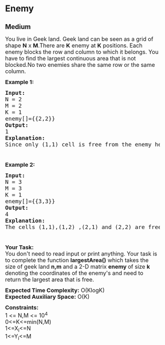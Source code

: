 # Enemy
## Medium
<div class="problems_problem_content__Xm_eO" style="user-select: auto;"><p style="user-select: auto;"><span style="font-size: 18px; user-select: auto;">You live in Geek land. Geek land can be seen as a grid of shape <strong style="user-select: auto;">N</strong> x&nbsp;<strong style="user-select: auto;">M</strong>.There are <strong style="user-select: auto;">K</strong>&nbsp;enemy at <strong style="user-select: auto;">K</strong>&nbsp;positions. Each enemy blocks the row and column to which it belongs. You have to find the largest continuous area that is not blocked.No two enemies share the same row or the same column.</span></p>

<p style="user-select: auto;"><strong style="user-select: auto;"><span style="font-size: 18px; user-select: auto;">Example 1:</span></strong></p>

<pre style="user-select: auto;"><span style="font-size: 18px; user-select: auto;"><strong style="user-select: auto;">Input:</strong>
N = 2
M = 2
K = 1
enemy[]={{2,2}}
<strong style="user-select: auto;">Output:</strong>
1
<strong style="user-select: auto;">Explanation:</strong>
Since only (1,1) cell is free from the enemy hence answer is 1.</span></pre>

<p style="user-select: auto;">&nbsp;</p>

<p style="user-select: auto;"><strong style="user-select: auto;"><span style="font-size: 18px; user-select: auto;">Example 2:</span></strong></p>

<pre style="user-select: auto;"><span style="font-size: 18px; user-select: auto;"><strong style="user-select: auto;">Input:</strong>
N = 3
M = 3
K = 1
enemy[]={{3,3}}
<strong style="user-select: auto;">Output:</strong>
4
<strong style="user-select: auto;">Explanation:</strong>
The cells (1,1),(1,2) ,(2,1) and (2,2) are free hence answer =4.</span></pre>

<p style="user-select: auto;">&nbsp;</p>

<p style="user-select: auto;"><span style="font-size: 18px; user-select: auto;"><strong style="user-select: auto;">Your Task:&nbsp;&nbsp;</strong><br style="user-select: auto;">
You don't need to read input or print anything. Your task is to complete the function <strong style="user-select: auto;">largestArea()</strong>&nbsp;which takes the size of geek land <strong style="user-select: auto;">n,m</strong> and a 2-D matrix <strong style="user-select: auto;">enemy </strong>of size <strong style="user-select: auto;">k</strong> denoting the coordinates of the enemy's and need to return the largest area that is free.</span></p>

<p style="user-select: auto;"><span style="font-size: 18px; user-select: auto;"><strong style="user-select: auto;">Expected Time Complexity:</strong>&nbsp;O(KlogK)<br style="user-select: auto;">
<strong style="user-select: auto;">Expected Auxiliary Space:</strong>&nbsp;O(K)</span></p>

<p style="user-select: auto;"><span style="font-size: 18px; user-select: auto;"><strong style="user-select: auto;">Constraints:</strong><br style="user-select: auto;">
1 &lt;= N,M &lt;= 10<sup style="user-select: auto;">4</sup><br style="user-select: auto;">
0&lt;=K&lt;=min(N,M)<br style="user-select: auto;">
1&lt;=X<sub style="user-select: auto;">i</sub>&lt;=N<br style="user-select: auto;">
1&lt;=Y<sub style="user-select: auto;">i</sub>&lt;=M</span></p>

<p style="user-select: auto;">&nbsp;</p>
</div>